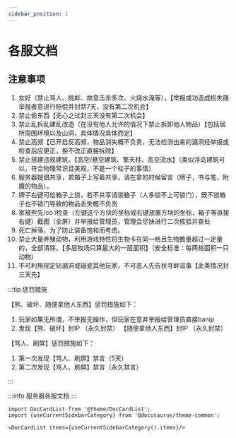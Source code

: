 ```yaml
---
sidebar_position: 1
---
```


# 各服文档

## 注意事项

1. 友好（禁止骂人、挑衅、故意击杀多次、火烧水淹等），【举报成功造成损失随举报者意进行赔偿并封禁7天，没有第二次机会】
2. 禁止偷东西【无心之过封三天没有第二次机会】
3. 禁止乱拆乱建乱改造（在没有他人允许的情况下禁止拆卸他人物品）【包括居所周围环境以及山洞，具体情况具体而定】
4. 禁止高频【已开启反高频，物品消失概不负责，无法检测出来的漏洞经举报或检查后应更正，拒不改正直接拆除】
5. 禁止搭建违规建筑。【高空/悬空建筑、擎天柱、高空流水】（类似浮岛建筑可以，符合物理常识且美观，不是一个柱子的事情）
6. 服务器提倡共享，若箱子上写着共享，请在拿的时候留言（牌子，书与笔，附魔的物品）。
7. 牌子右键可给箱子上锁，若不共享请锁箱子（人多锁不上可锁门），既不锁箱子也不锁门导致的物品丢失概不负责
8. 家被熊先/co i检查（左键这个方块的坐标或右键放置方块的坐标，箱子等直接右键）截图（全屏）并举报给管理员，管理会尽快进行二次核验并查处
9. 死亡掉落，为了防止装备饱和而考虑。
10. 禁止大量养殖动物，利用游戏特性将生物卡在同一格且生物数量超过一定量的，全部清除。【多层牧场只算最大的一层面积】（安全标准：每两格面积一只动物）
11. 不可利用规定钻漏洞或碰瓷其他玩家，不可恶人先告状寻衅滋事【此类情况封三天先】

:::tip 惩罚措施

【熊、破坏、随便拿他人东西】惩罚措施如下：

1. 玩家如果无所谓，不举报无操作，但玩家在意并举报给管理员直接banip
2. 发现【熊、破坏】封IP （永久封禁） 【随便拿他人东西】封IP （永久封禁）

【骂人、刷屏】惩罚措施如下：

1. 第一次发现【骂人、刷屏】禁言（5天）
2. 第二次发现【骂人、刷屏】禁言（永久禁言）

:::

:::info
服务器各服文档
:::

```mdx-code-block
import DocCardList from '@theme/DocCardList';
import {useCurrentSidebarCategory} from '@docusaurus/theme-common';

<DocCardList items={useCurrentSidebarCategory().items}/>
```
